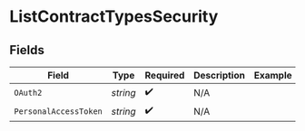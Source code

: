 # ListContractTypesSecurity


## Fields

| Field                 | Type                  | Required              | Description           | Example               |
| --------------------- | --------------------- | --------------------- | --------------------- | --------------------- |
| `OAuth2`              | *string*              | :heavy_check_mark:    | N/A                   |                       |
| `PersonalAccessToken` | *string*              | :heavy_check_mark:    | N/A                   |                       |